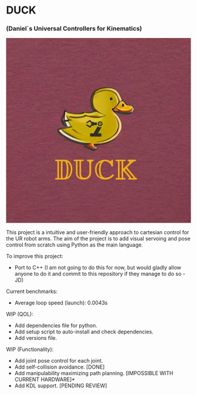 # DUCK
### (Daniel´s Universal Controllers for Kinematics)
<img src="DUCK/duck_logo_done.jpg" width="512"/>

This project is a intuitive and user-friendly approach to cartesian control for the UR robot arms. The aim of the project is to add visual servoing and pose control from scratch using Python as the main language.

To improve this project:
- Port to C++ (I am not going to do this for now, but would gladly allow anyone to do it and commit to this repository if they manage to do so - JD)

Current benchmarks:
- Average loop speed (launch): 0.0043s

WIP (QOL):
- Add dependencies file for python.
- Add setup script to auto-install and check dependencies.
- Add versions file.

WIP (Functionality):
- Add joint pose control for each joint.
- Add self-collision avoidance. [DONE]
- Add manipulability maximizing path planning. [IMPOSSIBLE WITH CURRENT HARDWARE]*
- Add KDL support. [PENDING REVIEW]

